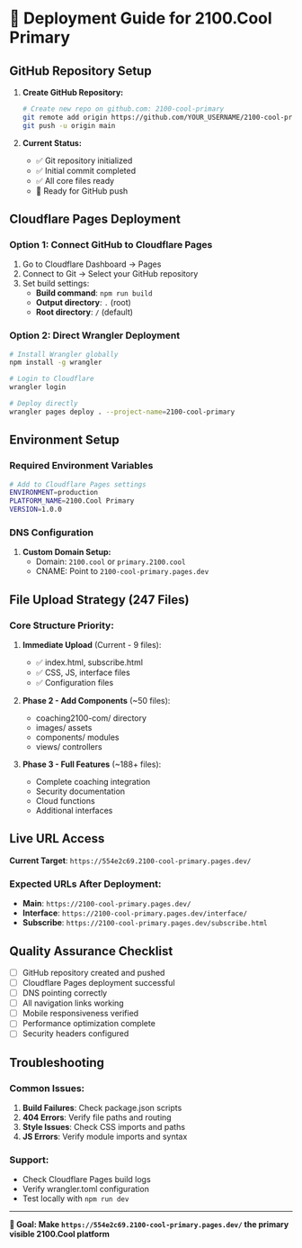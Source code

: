 # 🚀 Deployment Guide for 2100.Cool Primary

## GitHub Repository Setup

1. **Create GitHub Repository:**
   ```bash
   # Create new repo on github.com: 2100-cool-primary
   git remote add origin https://github.com/YOUR_USERNAME/2100-cool-primary.git
   git push -u origin main
   ```

2. **Current Status:**
   - ✅ Git repository initialized
   - ✅ Initial commit completed  
   - ✅ All core files ready
   - 🔄 Ready for GitHub push

## Cloudflare Pages Deployment

### Option 1: Connect GitHub to Cloudflare Pages
1. Go to Cloudflare Dashboard → Pages
2. Connect to Git → Select your GitHub repository
3. Set build settings:
   - **Build command**: `npm run build`
   - **Output directory**: `.` (root)
   - **Root directory**: `/` (default)

### Option 2: Direct Wrangler Deployment
```bash
# Install Wrangler globally
npm install -g wrangler

# Login to Cloudflare
wrangler login

# Deploy directly
wrangler pages deploy . --project-name=2100-cool-primary
```

## Environment Setup

### Required Environment Variables
```bash
# Add to Cloudflare Pages settings
ENVIRONMENT=production
PLATFORM_NAME=2100.Cool Primary
VERSION=1.0.0
```

### DNS Configuration
1. **Custom Domain Setup:**
   - Domain: `2100.cool` or `primary.2100.cool`
   - CNAME: Point to `2100-cool-primary.pages.dev`

## File Upload Strategy (247 Files)

### Core Structure Priority:
1. **Immediate Upload** (Current - 9 files):
   - ✅ index.html, subscribe.html
   - ✅ CSS, JS, interface files
   - ✅ Configuration files

2. **Phase 2 - Add Components** (~50 files):
   - coaching2100-com/ directory
   - images/ assets
   - components/ modules
   - views/ controllers

3. **Phase 3 - Full Features** (~188+ files):
   - Complete coaching integration
   - Security documentation
   - Cloud functions
   - Additional interfaces

## Live URL Access

**Current Target**: `https://554e2c69.2100-cool-primary.pages.dev/`

### Expected URLs After Deployment:
- **Main**: `https://2100-cool-primary.pages.dev/`
- **Interface**: `https://2100-cool-primary.pages.dev/interface/`
- **Subscribe**: `https://2100-cool-primary.pages.dev/subscribe.html`

## Quality Assurance Checklist

- [ ] GitHub repository created and pushed
- [ ] Cloudflare Pages deployment successful  
- [ ] DNS pointing correctly
- [ ] All navigation links working
- [ ] Mobile responsiveness verified
- [ ] Performance optimization complete
- [ ] Security headers configured

## Troubleshooting

### Common Issues:
1. **Build Failures**: Check package.json scripts
2. **404 Errors**: Verify file paths and routing
3. **Style Issues**: Check CSS imports and paths
4. **JS Errors**: Verify module imports and syntax

### Support:
- Check Cloudflare Pages build logs
- Verify wrangler.toml configuration
- Test locally with `npm run dev`

---

**🎯 Goal: Make `https://554e2c69.2100-cool-primary.pages.dev/` the primary visible 2100.Cool platform**

